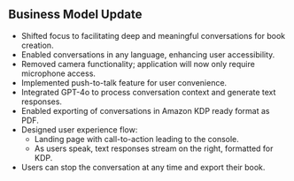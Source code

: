 ## Business Model Update
- Shifted focus to facilitating deep and meaningful conversations for book creation.
- Enabled conversations in any language, enhancing user accessibility.
- Removed camera functionality; application will now only require microphone access.
- Implemented push-to-talk feature for user convenience.
- Integrated GPT-4o to process conversation context and generate text responses.
- Enabled exporting of conversations in Amazon KDP ready format as PDF.
- Designed user experience flow:
  - Landing page with call-to-action leading to the console.
  - As users speak, text responses stream on the right, formatted for KDP.
- Users can stop the conversation at any time and export their book.
